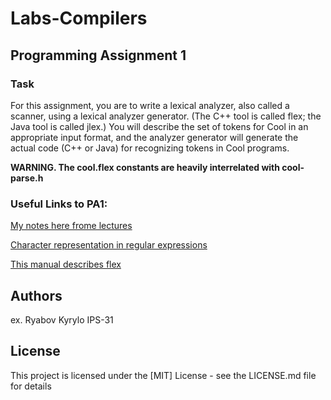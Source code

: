 # Labs-Compilers

## Programming Assignment 1

### Task
For this assignment, you are to write a lexical analyzer, also called a scanner, using a lexical analyzer
generator. (The C++ tool is called flex; the Java tool is called jlex.) You will describe the set of tokens
for Cool in an appropriate input format, and the analyzer generator will generate the actual code (C++
or Java) for recognizing tokens in Cool programs.

**WARNING. The cool.flex constants are heavily interrelated with cool-parse.h**

### Useful Links to PA1:

[My notes here frome lectures](https://github.com/KyrylR/Compilers-Lectures)

[Character representation in regular expressions](https://uk.wikipedia.org/wiki/%D0%9F%D1%80%D0%B5%D0%B4%D1%81%D1%82%D0%B0%D0%B2%D0%BB%D0%B5%D0%BD%D0%BD%D1%8F_%D1%81%D0%B8%D0%BC%D0%B2%D0%BE%D0%BB%D1%96%D0%B2_%D1%83_%D1%80%D0%B5%D0%B3%D1%83%D0%BB%D1%8F%D1%80%D0%BD%D0%B8%D1%85_%D0%B2%D0%B8%D1%80%D0%B0%D0%B7%D0%B0%D1%85)

[This manual describes flex](https://web.stanford.edu/class/archive/cs/cs143/cs143.1112/materials/other/manflex.html)

## Authors

ex. Ryabov Kyrylo IPS-31

## License

This project is licensed under the [MIT] License - see the LICENSE.md file for details
